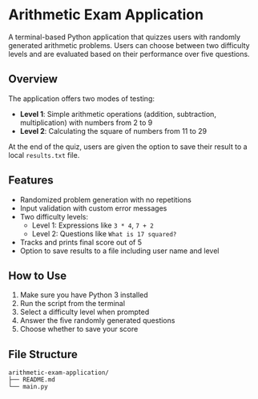 # Arithmetic Exam Application

A terminal-based Python application that quizzes users with randomly generated arithmetic problems. Users can choose between two difficulty levels and are evaluated based on their performance over five questions.

## Overview

The application offers two modes of testing:

- **Level 1**: Simple arithmetic operations (addition, subtraction, multiplication) with numbers from 2 to 9
- **Level 2**: Calculating the square of numbers from 11 to 29

At the end of the quiz, users are given the option to save their result to a local `results.txt` file.

## Features

- Randomized problem generation with no repetitions
- Input validation with custom error messages
- Two difficulty levels:
  - Level 1: Expressions like `3 * 4`, `7 + 2`
  - Level 2: Questions like `What is 17 squared?`
- Tracks and prints final score out of 5
- Option to save results to a file including user name and level

## How to Use

1. Make sure you have Python 3 installed
2. Run the script from the terminal
3. Select a difficulty level when prompted
4. Answer the five randomly generated questions
5. Choose whether to save your score

## File Structure

```plaintext
arithmetic-exam-application/
├── README.md
└── main.py
```